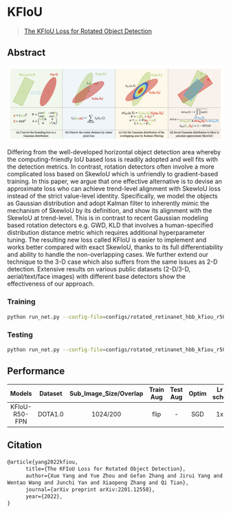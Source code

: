 # KFIoU

> [The KFIoU Loss for Rotated Object Detection](https://arxiv.org/abs/2201.12558)

<!-- [ALGORITHM] -->

## Abstract

<div align=center>
<img src="https://raw.githubusercontent.com/zytx121/image-host/main/imgs/kfiou.png" width="800"/>
</div>

Differing from the well-developed horizontal object detection area whereby the computing-friendly IoU based loss is
readily adopted and well fits with the detection metrics. In contrast, rotation detectors often involve a more
complicated loss based on SkewIoU which is unfriendly to gradient-based training. In this paper, we argue that one
effective alternative is to devise an approximate loss who can achieve trend-level alignment with SkewIoU loss instead
of the strict value-level identity. Specifically, we model the objects as Gaussian distribution and adopt Kalman filter to
inherently mimic the mechanism of SkewIoU by its definition, and show its alignment with the SkewIoU at trend-level. This
is in contrast to recent Gaussian modeling based rotation detectors e.g. GWD, KLD that involves a human-specified
distribution distance metric which requires additional hyperparameter tuning. The resulting new loss called KFIoU is
easier to implement and works better compared with exact SkewIoU, thanks to its full differentiability and ability to
handle the non-overlapping cases. We further extend our technique to the 3-D case which also suffers from the same
issues as 2-D detection. Extensive results on various public datasets (2-D/3-D, aerial/text/face images) with different
base detectors show the effectiveness of our approach.

### Training
```sh
python run_net.py --config-file=configs/rotated_retinanet_hbb_kfiou_r50_fpn_1x_dota.py --task=train
```

### Testing
```sh
python run_net.py --config-file=configs/rotated_retinanet_hbb_kfiou_r50_fpn_1x_dota.py --task=test
```

## Performance

|   Models    | Dataset| Sub_Image_Size/Overlap |Train Aug | Test Aug | Optim | Lr schd | mAP    | Paper |                             Config                             | Download   |
|:-----------:| :-----: |:-----:|:-----:| :-----: | :-----:| :-----:| :----: |:--------:|:--------------------------------------------------------------:| :--------: |
| KFIoU-R50-FPN | DOTA1.0|1024/200| flip|-|  SGD   |   1x    | 69.36   | [arxiv](https://arxiv.org/abs/2201.12558)| [config](configs/rotated_retinanet_hbb_kfiou_r50_fpn_1x_dota.py) | [model](https://cloud.tsinghua.edu.cn/f/9d24118280864511b943/?dl=1) |

## Citation

```
@article{yang2022kfiou,
      title={The KFIoU Loss for Rotated Object Detection},
      author={Xue Yang and Yue Zhou and Gefan Zhang and Jirui Yang and Wentao Wang and Junchi Yan and Xiaopeng Zhang and Qi Tian},
      journal={arXiv preprint arXiv:2201.12558},
      year={2022},
}
```